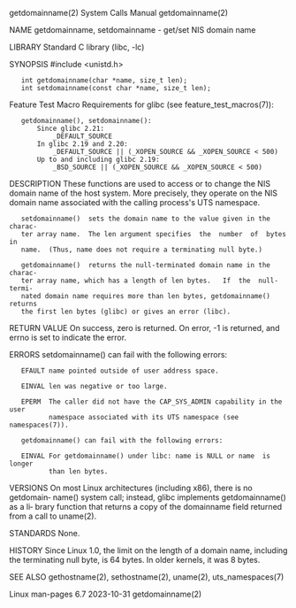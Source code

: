 getdomainname(2)              System Calls Manual             getdomainname(2)

NAME
       getdomainname, setdomainname - get/set NIS domain name

LIBRARY
       Standard C library (libc, -lc)

SYNOPSIS
       #include <unistd.h>

       int getdomainname(char *name, size_t len);
       int setdomainname(const char *name, size_t len);

   Feature Test Macro Requirements for glibc (see feature_test_macros(7)):

       getdomainname(), setdomainname():
           Since glibc 2.21:
               _DEFAULT_SOURCE
           In glibc 2.19 and 2.20:
               _DEFAULT_SOURCE || (_XOPEN_SOURCE && _XOPEN_SOURCE < 500)
           Up to and including glibc 2.19:
               _BSD_SOURCE || (_XOPEN_SOURCE && _XOPEN_SOURCE < 500)

DESCRIPTION
       These  functions are used to access or to change the NIS domain name of
       the host system.  More precisely, they operate on the NIS  domain  name
       associated with the calling process's UTS namespace.

       setdomainname()  sets the domain name to the value given in the charac‐
       ter array name.  The len argument specifies  the  number  of  bytes  in
       name.  (Thus, name does not require a terminating null byte.)

       getdomainname()  returns the null-terminated domain name in the charac‐
       ter array name, which has a length of len bytes.   If  the  null-termi‐
       nated domain name requires more than len bytes, getdomainname() returns
       the first len bytes (glibc) or gives an error (libc).

RETURN VALUE
       On  success,  zero is returned.  On error, -1 is returned, and errno is
       set to indicate the error.

ERRORS
       setdomainname() can fail with the following errors:

       EFAULT name pointed outside of user address space.

       EINVAL len was negative or too large.

       EPERM  The caller did not have the CAP_SYS_ADMIN capability in the user
              namespace associated with its UTS namespace (see namespaces(7)).

       getdomainname() can fail with the following errors:

       EINVAL For getdomainname() under libc: name is NULL or name  is  longer
              than len bytes.

VERSIONS
       On  most  Linux  architectures  (including x86), there is no getdomain‐
       name() system call; instead, glibc implements getdomainname() as a  li‐
       brary  function  that  returns  a copy of the domainname field returned
       from a call to uname(2).

STANDARDS
       None.

HISTORY
       Since Linux 1.0, the limit on the length of a  domain  name,  including
       the  terminating  null  byte,  is 64 bytes.  In older kernels, it was 8
       bytes.

SEE ALSO
       gethostname(2), sethostname(2), uname(2), uts_namespaces(7)

Linux man-pages 6.7               2023-10-31                  getdomainname(2)

